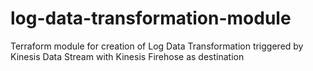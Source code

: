 # log-data-transformation-module
Terraform module for creation of Log Data Transformation triggered by Kinesis Data Stream with Kinesis Firehose as destination
